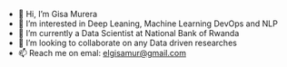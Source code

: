 - 👋 Hi, I’m Gisa Murera
- 👀 I’m interested in Deep Leaning, Machine Learning DevOps and NLP
- 🌱 I’m currently a Data Scientist at National Bank of Rwanda
- 💞️ I’m looking to collaborate on any Data driven researches
- 📫 Reach me on emal: elgisamur@gmail.com 

<!---
mgisa/mgisa is a ✨ special ✨ repository because its `README.md` (this file) appears on your GitHub profile.
You can click the Preview link to take a look at your changes.
--->

